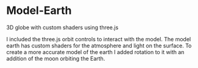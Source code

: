 # Model-Earth
3D globe with custom shaders using three.js

I included the three.js orbit controls to interact with the model.
The model earth has custom shaders for the atmosphere and light on the surface.
To create a more accurate model of the earth I added rotation to it with an addition of the moon orbiting the Earth.